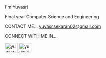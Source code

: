 
I'm Yuvasri

Final year Computer Science and Engineering

CONTACT ME...
yuvasrisekaran02@gmail.com

CONNECT WITH ME IN....

<a href="https://www.linkedin.com/in/yuvi27"> <img align="centre" src="https://github.com/user-attachments/assets/a766f3da-748d-4229-b679-85bfcdaf049d" alt="yuvasri_s" height="30" width="40"/> </a>  <a href="https://www.hackerrank.com/profile/yuvasrisekaran02" target="blank"> <img align="centre" src="https://github.com/user-attachments/assets/d9f8f2f5-e5b6-4149-93d0-5ce75cf5f991" alt="yuvasri_s" height="30" width="40"/> </a> 






